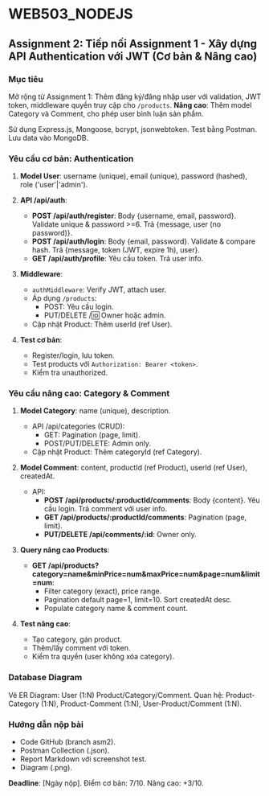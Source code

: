 # WEB503_NODEJS

## Assignment 2: Tiếp nối Assignment 1 - Xây dựng API Authentication với JWT (Cơ bản & Nâng cao)

### Mục tiêu
Mở rộng từ Assignment 1: Thêm đăng ký/đăng nhập user với validation, JWT token, middleware quyền truy cập cho `/products`. **Nâng cao**: Thêm model Category và Comment, cho phép user bình luận sản phẩm.

Sử dụng Express.js, Mongoose, bcrypt, jsonwebtoken. Test bằng Postman. Lưu data vào MongoDB.

### Yêu cầu cơ bản: Authentication
1. **Model User**: username (unique), email (unique), password (hashed), role ('user'|'admin').

2. **API /api/auth**:
   - **POST /api/auth/register**: Body {username, email, password}. Validate unique & password >=6. Trả {message, user (no password)}.
   - **POST /api/auth/login**: Body {email, password}. Validate & compare hash. Trả {message, token (JWT, expire 1h), user}.
   - **GET /api/auth/profile**: Yêu cầu token. Trả user info.

3. **Middleware**:
   - `authMiddleware`: Verify JWT, attach user.
   - Áp dụng `/products`:
     - POST: Yêu cầu login.
     - PUT/DELETE /:id: Owner hoặc admin.
   - Cập nhật Product: Thêm userId (ref User).

4. **Test cơ bản**:
   - Register/login, lưu token.
   - Test products với `Authorization: Bearer <token>`.
   - Kiểm tra unauthorized.

### Yêu cầu nâng cao: Category & Comment
1. **Model Category**: name (unique), description.
   - API /api/categories (CRUD):
     - GET: Pagination (page, limit).
     - POST/PUT/DELETE: Admin only.
   - Cập nhật Product: Thêm categoryId (ref Category).

2. **Model Comment**: content, productId (ref Product), userId (ref User), createdAt.
   - API:
     - **POST /api/products/:productId/comments**: Body {content}. Yêu cầu login. Trả comment với user info.
     - **GET /api/products/:productId/comments**: Pagination (page, limit).
     - **PUT/DELETE /api/comments/:id**: Owner only.

3. **Query nâng cao Products**:
   - **GET /api/products?category=name&minPrice=num&maxPrice=num&page=num&limit=num**:
     - Filter category (exact), price range.
     - Pagination default page=1, limit=10. Sort createdAt desc.
     - Populate category name & comment count.

4. **Test nâng cao**:
   - Tạo category, gán product.
   - Thêm/lấy comment với token.
   - Kiểm tra quyền (user không xóa category).

### Database Diagram
Vẽ ER Diagram: User (1:N) Product/Category/Comment. Quan hệ: Product-Category (1:N), Product-Comment (1:N), User-Product/Comment (1:N).

### Hướng dẫn nộp bài
- Code GitHub (branch asm2).
- Postman Collection (.json).
- Report Markdown với screenshot test.
- Diagram (.png).

**Deadline**: [Ngày nộp]. Điểm cơ bản: 7/10. Nâng cao: +3/10.
